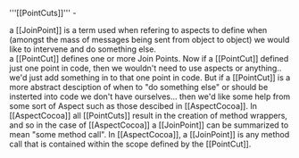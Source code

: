 '''[[PointCuts]]''' - 

a [[JoinPoint]] is a term used when refering to aspects to define when (amongst the mass of messages being sent from object to object) we would like to intervene and do something else.  
a [[PointCut]] defines one or more Join Points.  Now if a [[PointCut]] defined just one point in code, then we wouldn't need to use aspects or anything.. we'd just add something in to that one point in code.  But if a [[PointCut]] is a more abstract desciption of when to "do something else" or should be insterted into code we don't have ourselves... then we'd like some help from some sort of Aspect such as those descibed in [[AspectCocoa]].  In [[AspectCocoa]] all [[PointCuts]] result in the creation of method wrappers, and so in the case of [[AspectCocoa]] a [[JoinPoint]] can be summarized to mean "some method call".  In [[AspectCocoa]], a [[JoinPoint]] is any method call that is contained within the scope defined by the [[PointCut]].